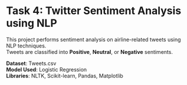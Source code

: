 # Task 4: Twitter Sentiment Analysis using NLP

This project performs sentiment analysis on airline-related tweets using NLP techniques.  
Tweets are classified into **Positive**, **Neutral**, or **Negative** sentiments.

**Dataset**: Tweets.csv  
**Model Used**: Logistic Regression  
**Libraries**: NLTK, Scikit-learn, Pandas, Matplotlib
